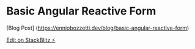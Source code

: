 # Basic Angular Reactive Form

[Blog Post] (https://enniobozzetti.dev/blog/basic-angular-reactive-form)

[Edit on StackBlitz ⚡️](https://stackblitz.com/edit/angular-ivy-bjbker)